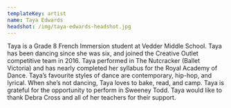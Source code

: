 ```yaml
---
templateKey: artist
name: Taya Edwards
headshot: /img/taya-edwards-headshot.jpg
---
```

Taya is a Grade 8 French Immersion student at Vedder Middle School. Taya has been dancing since she was six, and joined the Creative Outlet competitive team in 2016. Taya performed in The Nutcracker (Ballet Victoria) and has nearly completed her syllabus for the Royal Academy of Dance. Taya’s favourite styles of dance are contemporary, hip-hop, and lyrical. When she’s not dancing, Taya loves to bake, read, and camp. Taya is grateful for the opportunity to perform in Sweeney Todd. Taya would like to thank Debra Cross and all of her teachers for their support.